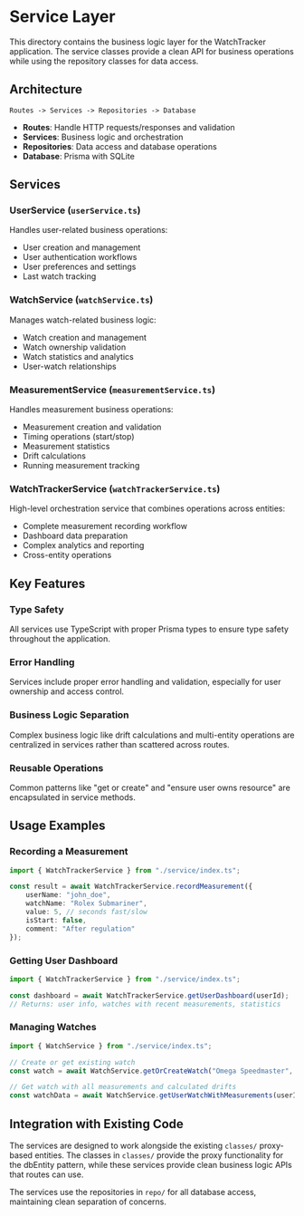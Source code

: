 # Service Layer

This directory contains the business logic layer for the WatchTracker application. The service classes provide a clean API for business operations while using the repository classes for data access.

## Architecture

```
Routes -> Services -> Repositories -> Database
```

- **Routes**: Handle HTTP requests/responses and validation
- **Services**: Business logic and orchestration 
- **Repositories**: Data access and database operations
- **Database**: Prisma with SQLite

## Services

### UserService (`userService.ts`)
Handles user-related business operations:
- User creation and management
- User authentication workflows
- User preferences and settings
- Last watch tracking

### WatchService (`watchService.ts`)
Manages watch-related business logic:
- Watch creation and management
- Watch ownership validation
- Watch statistics and analytics
- User-watch relationships

### MeasurementService (`measurementService.ts`)
Handles measurement business operations:
- Measurement creation and validation
- Timing operations (start/stop)
- Measurement statistics
- Drift calculations
- Running measurement tracking

### WatchTrackerService (`watchTrackerService.ts`)
High-level orchestration service that combines operations across entities:
- Complete measurement recording workflow
- Dashboard data preparation
- Complex analytics and reporting
- Cross-entity operations

## Key Features

### Type Safety
All services use TypeScript with proper Prisma types to ensure type safety throughout the application.

### Error Handling
Services include proper error handling and validation, especially for user ownership and access control.

### Business Logic Separation
Complex business logic like drift calculations and multi-entity operations are centralized in services rather than scattered across routes.

### Reusable Operations
Common patterns like "get or create" and "ensure user owns resource" are encapsulated in service methods.

## Usage Examples

### Recording a Measurement
```typescript
import { WatchTrackerService } from "./service/index.ts";

const result = await WatchTrackerService.recordMeasurement({
    userName: "john_doe",
    watchName: "Rolex Submariner",
    value: 5, // seconds fast/slow
    isStart: false,
    comment: "After regulation"
});
```

### Getting User Dashboard
```typescript
import { WatchTrackerService } from "./service/index.ts";

const dashboard = await WatchTrackerService.getUserDashboard(userId);
// Returns: user info, watches with recent measurements, statistics
```

### Managing Watches
```typescript
import { WatchService } from "./service/index.ts";

// Create or get existing watch
const watch = await WatchService.getOrCreateWatch("Omega Speedmaster", userId);

// Get watch with all measurements and calculated drifts
const watchData = await WatchService.getUserWatchWithMeasurements(userId, watchId);
```

## Integration with Existing Code

The services are designed to work alongside the existing `classes/` proxy-based entities. The classes in `classes/` provide the proxy functionality for the dbEntity pattern, while these services provide clean business logic APIs that routes can use.

The services use the repositories in `repo/` for all database access, maintaining clean separation of concerns.
